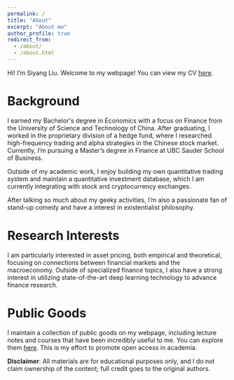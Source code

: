 ```yaml
---
permalink: /
title: "About"
excerpt: "About me"
author_profile: true
redirect_from: 
  - /about/
  - /about.html
---
```


Hi! I’m Siyang Liu. Welcome to my webpage! You can view my CV [here](https://lsy617004926.github.io/cv/).

Background
======

I earned my Bachelor's degree in Economics with a focus on Finance from the University of Science and Technology of China. After graduating, I worked in the proprietary division of a hedge fund, where I researched high-frequency trading and alpha strategies in the Chinese stock market. Currently, I’m pursuing a Master’s degree in Finance at UBC Sauder School of Business.

Outside of my academic work, I enjoy building my own quantitative trading system and maintain a quantitative investment database, which I am currently integrating with stock and cryptocurrency exchanges.

After talking so much about my geeky activities, I’m also a passionate fan of stand-up comedy and have a interest in existentialist philosophy.

Research Interests
======

I am particularly interested in asset pricing, both empirical and theoretical, focusing on connections between financial markets and the macroeconomy. Outside of specialized finance topics, I also have a strong interest in utilizing state-of-the-art deep learning technology to advance finance research.

Public Goods
======

I maintain a collection of public goods on my webpage, including lecture notes and courses that have been incredibly useful to me. You can explore them [here](https://lsy617004926.github.io/public%20goods/). This is my effort to promote open access in academia.

**Disclaimer**: All materials are for educational purposes only, and I do not claim ownership of the content; full credit goes to the original authors.

<!-- I use qualitative, quantitative, and computational methods to holistically investigate socio-technical systems of technology and knowledge production. I have a particular focus on decentralized communities and institutions, such as open source software, scientific research, peer production platforms (like Wikipedia), and social media sites. Most of my previous work has focused on Wikipedia, where I’ve studied the people and algorithms that produce and maintain an open encyclopedia. I’ve also studied scientific research networks and projects, including the Long-Term Ecological Research Network, the Open Science Grid, and the Moore-Sloan Data Science Environments. I study topics including newcomer socialization, cooperation and conflict, community governance, specialization and professionalization, information verification and quality control, hackathons and community workshops, the roles of support staff and technicians, bias and discrimination, and diversity and inclusion. I also often focus on how these issues all intersect with and are embedded in the design of software and automated systems. -->

<!-- My background and history
======
I received my Ph.D from the UC-Berkeley School of Information, my M.A. from the Communication, Culture, and Technology program at Georgetown University, and my B.A. in the Humanities program at the University of Texas at Austin. For just under five years after receiving my Ph.D, I was at the Berkeley Institute for Data Science as a staff ethnographer. At BIDS, I was first a postdoctoral scholar, then became a principal investigator and led several research and education efforts, including the institute’s Data Science Studies efforts and the Best Practices in Data Science series. -->
